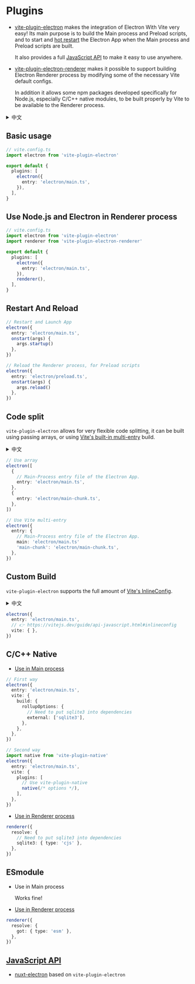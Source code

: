 # Plugins

- [vite-plugin-electron](https://github.com/electron-vite/vite-plugin-electron) makes the integration of Electron With Vite very easy! Its main purpose is to build the Main process and Preload scripts, and to start and [hot restart](/guide/features.html#hot-restart) the Electron App when the Main process and Preload scripts are built.

  It also provides a full [JavaScript API](https://github.com/electron-vite/vite-plugin-electron#javascript-api) to make it easy to use anywhere.

- [vite-plugin-electron-renderer](https://github.com/electron-vite/vite-plugin-electron-renderer) makes it possible to support building Electron Renderer process by modifying some of the necessary Vite default configs.

  In addition it allows some npm packages developed specifically for Node.js, especially C/C++ native modules, to be built properly by Vite to be available to the Renderer process.

<details>
  <summary>中文</summary>
  <ul>
  <li>
    <p><a target="_blank" href="https://github.com/electron-vite">vite-plugin-electron</a> 使得 Electron 与 Vite 的集成变得十分简单！它的主要作用是构建主进程与预加载脚本，并且当主进程与预加载脚本构建完成时启动、<a href="/guide/features.html#hot-restart">热重启</a> Electron App。</p>
    <p>除此之外它还提供全量的 <a target="_blank" href="https://github.com/electron-vite/vite-plugin-electron#javascript-api">JavaScript API</a> 可以很方便的在任何地方使用它。</p>
  </li>
  <li>
    <p><a target="_blank" href="https://github.com/electron-vite/vite-plugin-electron-renderer">vite-plugin-electron-renderer</a> 通过修改一些必要的 Vite 的默认配置使其能够支持构建 Electron 渲染进程。</p>
    <p>此外它使得一些专门为 Node.js 开发的 npm 包尤其是 C/C++ 本地模块，可以被 Vite 正确构建以提供给渲染进程使用。</p>
  </li>
  </ul>
</details>

## Basic usage

```ts
// vite.config.ts
import electron from 'vite-plugin-electron'

export default {
  plugins: [
    electron({
      entry: 'electron/main.ts',
    }),
  ],
}
```

## Use Node.js and Electron in Renderer process

```ts
// vite.config.ts
import electron from 'vite-plugin-electron'
import renderer from 'vite-plugin-electron-renderer'

export default {
  plugins: [
    electron({
      entry: 'electron/main.ts',
    }),
    renderer(),
  ],
}
```

## Restart And Reload

```ts
// Restart and Launch App
electron({
  entry: 'electron/main.ts',
  onstart(args) {
    args.startup()
  },
})

// Reload the Renderer process, for Preload scripts
electron({
  entry: 'electron/preload.ts',
  onstart(args) {
    args.reload()
  },
})
```


## Code split

`vite-plugin-electron` allows for very flexible code splitting, it can be built using passing arrays, or using [Vite's built-in multi-entry](https://vitejs.dev/config/build-options.html#build-lib) build.

<details>
  <summary>中文</summary>
  <p><code>vite-plugin-electron</code> 可以进行十分灵活的代码拆分，它可以使用传递数组的形式构建，或者使用 <a target="_blank" href="https://vitejs.dev/config/build-options.html#build-lib">Vite 内置的多入口</a> 构建。</p>
</details>

```ts
// Use array
electron([
  {
    // Main-Process entry file of the Electron App.
    entry: 'electron/main.ts',
  },
  {
    entry: 'electron/main-chunk.ts',
  },
])

// Use Vite multi-entry
electron({
  entry: {
    // Main-Process entry file of the Electron App.
    main: 'electron/main.ts'
    'main-chunk': 'electron/main-chunk.ts',
  },
})
```

## Custom Build

`vite-plugin-electron` supports the full amount of [Vite's InlineConfig](https://vitejs.dev/guide/api-javascript.html#inlineconfig).

<details>
  <summary>中文</summary>
  <p><code>vite-plugin-electron</code> 支持全量的 <a target="_blank" href="https://vitejs.dev/guide/api-javascript.html#inlineconfig">Vite 配置</a>。</p>
</details>

```ts
electron({
  entry: 'electron/main.ts',
  // 👉 https://vitejs.dev/guide/api-javascript.html#inlineconfig
  vite: { },
})
```

## C/C++ Native

- [Use in Main process](https://github.com/electron-vite/vite-plugin-electron#cc-native)

```ts
// First way
electron({
  entry: 'electron/main.ts',
  vite: {
    build: {
      rollupOptions: {
        // Need to put sqlite3 into dependencies
        external: ['sqlite3'],
      },
    },
  },
})

// Second way
import native from 'vite-plugin-native'
electron({
  entry: 'electron/main.ts',
  vite: {
    plugins: [
      // Use vite-plugin-native
      native(/* options */),
    ],
  },
})
```

- [Use in Renderer process](https://github.com/electron-vite/vite-plugin-electron-renderer/blob/v0.14.5/examples/quick-start/vite.config.ts#L11-L14)

```ts
renderer({
  resolve: {
    // Need to put sqlite3 into dependencies
    sqlite3: { type: 'cjs' },
  },
})
```

## ESmodule

- Use in Main process

  Works fine!

- [Use in Renderer process](https://github.com/electron-vite/vite-plugin-electron-renderer/blob/v0.14.5/examples/quick-start/vite.config.ts#L11-L14)

```ts
renderer({
  resolve: {
    got: { type: 'esm' },
  },
})
```

## [JavaScript API](https://github.com/electron-vite/vite-plugin-electron#javascript-api)

- [nuxt-electron](https://github.com/caoxiemeihao/nuxt-electron) based on `vite-plugin-electron`
